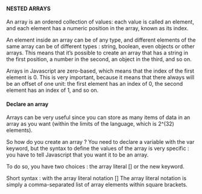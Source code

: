 #### NESTED ARRAYS

An array is an ordered collection of values: each value is called an element, and each element has a numeric position in the array, known as its index.

An element inside an array can be of any type, and different elements of the same array can be of different types : string, boolean, even objects or other arrays. This means that it’s possible to create an array that has a string in the first position, a number in the second, an object in the third, and so on.

Arrays in Javascript are zero-based, which means that the index of the first element is 0. This is very important, because it means that there always will be an offset of one unit: the first element has an index of 0, the second element has an index of 1, and so on.

#### Declare an array

Arrays can be very useful since you can store as many items of data in an array as you want (within the limits of the language, which is 2^(32) elements).

So how do you create an array ? You need to declare a variable with the var keyword, but the syntax to define the values of the array is very specific : you have to tell Javascript that you want it to be an array.

To do so, you have two choices : the array literal [] or the new keyword.

Short syntax : with the array literal notation []
The array literal notation is simply a comma-separated list of array elements within square brackets. 